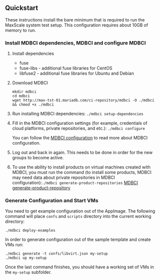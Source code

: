 ## Quickstart

These instructions install the bare minimum that is required to run the MaxScale system test setup. This configuration requires about 10GB of memory to run.

### Install MDBCI dependencies, MDBCI and configure MDBCI

1. Install dependencies
   * fuse
   * fuse-libs - additional fuse libraries for CentOS
   * libfuse2 - additional fuse libraries for Ubuntu and Debian
2. Download MDBCI
   ```
   mkdir mdbci
   cd mdbci
   wget http://max-tst-01.mariadb.com/ci-repository/mdbci -O ./mdbci && chmod +x ./mdbci
   ```
3. Run installing MDBCI dependencies: `./mdbci setup-dependencies`
4. Fill in the MDBCI configuration settings (for example, credentials of cloud platforms, private repositories, and etc.): `./mdbci configure`

   You can follow the [MDBCI configuration](detailed_topics/mdbci_configurations.md) to read more about MDBCI configuration.
5. Log out and back in again. This needs to be done in order for the new groups to become active.
6. To use the ability to install products on virtual machines created with MDBCI, you must run the command (to install some products, MDBCI may need data about private repositories in MDBCI configuration):`./mdbci generate-product-repositories`
[MDBCI generate-product-repository](commands/generate-product-repositories.md)

### Generate Configuration and Start VMs

You need to get example configuration out of the AppImage. The following command will place `confs` and `scripts` directory into the current working directory:

```
./mdbci deploy-examples
```

In order to generate configuration out of the sample template and create VMs run:

```
./mdbci generate -t confs/libvirt.json my-setup
./mdbci up my-setup
```

Once the last command finishes, you should have a working set of VMs in the `my-setup` subfolder.
